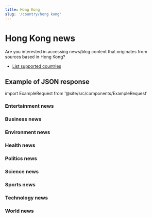```yaml
---
title: Hong Kong
slug: '/country/hong kong'
---
```


# Hong Kong news

Are you interested in accessing news/blog content that originates from sources based in Hong Kong?

- [List supported countries](/get-articles/countries)

## Example of JSON response

import ExampleRequest from '@site/src/components/ExampleRequest'

### Entertainment news
<ExampleRequest url="https://apitube.io/v1/news/articles?limit=2&category=news/Arts_and_Entertainment&language=hk"></ExampleRequest>

### Business news
<ExampleRequest url="https://apitube.io/v1/news/articles?limit=2&category=news/Business&language=hk"></ExampleRequest>

### Environment news
<ExampleRequest url="https://apitube.io/v1/news/articles?limit=2&category=news/Environment&language=hk"></ExampleRequest>

### Health news
<ExampleRequest url="https://apitube.io/v1/news/articles?limit=2&category=news/Health&language=hk"></ExampleRequest>

### Politics news
<ExampleRequest url="https://apitube.io/v1/news/articles?limit=2&category=news/Politics&language=hk"></ExampleRequest>

### Science news
<ExampleRequest url="https://apitube.io/v1/news/articles?limit=2&category=news/Science&language=hk"></ExampleRequest>

### Sports news
<ExampleRequest url="https://apitube.io/v1/news/articles?limit=2&category=news/Sports&language=hk"></ExampleRequest>

### Technology news
<ExampleRequest url="https://apitube.io/v1/news/articles?limit=2&category=news/Technology&language=hk"></ExampleRequest>

### World news
<ExampleRequest url="https://apitube.io/v1/news/articles?limit=2&category=news/World&language=hk"></ExampleRequest>
